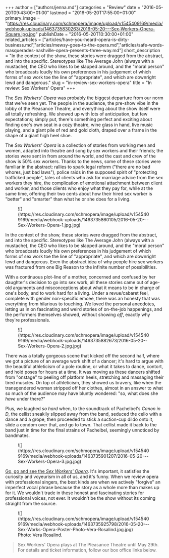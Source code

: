 +++
author = ["authors/jenna.md"]
categories = "Review"
date = "2016-05-20T09:43:00+01:00"
lastmod = "2016-05-20T17:55:00+01:00"
primary_image = "https://res.cloudinary.com/schmopera/image/upload/v1545409169/media/webhook-uploads/1463735830263/2016-05-20---Sex-Workers-Opera-Square.jpg.jpg"
publishDate = "2016-05-20T10:30:00+01:00"
related_articles = ["articles/have-you-heard-opera-is-dirty-business.md","articles/mewsy-goes-to-the-opera.md","articles/safe-words-masquerades-nashville-opera-presents-three-way.md"]
short_description = "In the context of the show, these stories were dragged from the abstract, and into the specific. Stereotypes like The Average John (always with a mustache), the CEO who likes to be slapped around, and the &quot;moral person&quot; who broadcasts loudly his own preferences in his judgement of which forms of sex work toe the line of &quot;appropriate&quot;, and which are downright lewd and dangerous."
slug = "in-review-sex-workers-opera"
title = "In review: Sex Workers&#039; Opera"
+++

The [*Sex Workers' Opera*](http://www.sexworkersopera.com/about/) was probably the biggest departure from our norm that we've seen yet. The people in the audience, the pre-show vibe in the lobby of the Pleasance Theatre, and everything about the show itself were all totally refreshing. We showed up with lots of anticipation, but few expectations; simply put, there's something perfect and exciting about finding one's own seat in a cozy theatre, wine glass in hand, live music playing, and a giant pile of red and gold cloth, draped over a frame in the shape of a giant high heel shoe.

The *Sex Workers' Opera* is a collection of stories from working men and women, adapted into theatre and song by sex workers and their friends; the stories were sent in from around the world, and the cast and crew of the show is 50% sex workers. Thanks to the news, some of these stories were familiar in the abstract: rallies to spark legal reform ("there are no bad whores, just bad laws"), police raids in the supposed spirit of "protecting trafficked people", tales of clients who ask for marriage advice from the sex workers they hire, the complication of emotional attachment between client and worker, and those clients who enjoy what they pay for, while at the same time, offering their two cents about how their hired sex worker is "better" and "smarter" than what he or she does for a living.

<figure data-type="image">
![](https://res.cloudinary.com/schmopera/image/upload/v1545409169/media/webhook-uploads/1463735860105/2016-05-20---Sex-Workers-Opera-1.jpg.jpg)
</figure>

In the context of the show, these stories were dragged from the abstract, and into the specific. Stereotypes like The Average John (always with a mustache), the CEO who likes to be slapped around, and the "moral person" who broadcasts loudly his own preferences in his judgement of which forms of sex work toe the line of "appropriate", and which are downright lewd and dangerous. Even the abstract idea of why people hire sex workers was fractured from one Big Reason to the infinite number of possibilities.

With a continuous plot-line of a mother, concerned and confused by her daughter's decision to go into sex work, all these stories came out of age-old arguments and misconceptions about what it means to be in charge of one's body, and to work hard for a living. Under a revue/cabaret feel, complete with gender non-specific emcee, there was an honesty that was everything from hilarious to touching. We loved the personal anecdotes, letting us in on fascinating and weird stories of on-the-job happenings, and the performers themselves showed, without showing *off*, exactly why they're professionals. 

<figure data-type="image">
![](https://res.cloudinary.com/schmopera/image/upload/v1545409169/media/webhook-uploads/1463735882673/2016-05-20--Sex-Workers-Opera-2.jpg.jpg)
</figure>

There was a totally gorgeous scene that kicked off the second half, where we got a picture of an average work shift of a dancer; it's hard to argue with the beautiful athleticism of a pole routine, or what it takes to dance, contort, and hold poses for hours at a time. It was moving as these dancers shifted from "onstage" to peeling off platform heels, stretching and massaging their tired muscles. On top of athleticism, they showed us bravery, like when the transgendered woman stripped off her clothes, almost in an answer to what so much of the audience may have bluntly wondered: "so, what does she *have* under there?"

Plus, we laughed *so hard* when, to the soundtrack of Pachelbel's *Canon in D*, the cellist sneakily slipped away from the band, seduced the cello with a dance and a grope, then proceeded to stick a suction-cup dildo onto it, slide a condom over that, and go to town. That cellist made it back to the band just in time for the final strains of Pachelbel, seemingly unnoticed by bandmates.

<figure data-type="image">
![](https://res.cloudinary.com/schmopera/image/upload/v1545409169/media/webhook-uploads/1463735901207/2016-05-20---Sex-Workers-Opera-3.jpg.jpg)
</figure>

[Go, go and see the *Sex Workers' Opera*](http://www.sexworkersopera.com/about/). It's important, it satisfies the curiosity and voyeurism in all of us, and it's funny. When we review opera with professional singers, the best kinds are when we actively "forgive" an imperfect vocal phrase because the story as a whole more than makes up for it. We wouldn't trade in these honest and fascinating stories for professional voices, not ever. It wouldn't be the show without its coming straight from the source.

<figure data-type="image">
![](https://res.cloudinary.com/schmopera/image/upload/v1545409169/media/webhook-uploads/1463735925798/2016-05-20---Sex-Works-Opera-Poster-Photo-Vera-Rosalind.jpg.jpg)
<figcaption>Photo: Vera Rosalind.</figcaption>
</figure>

>Sex Workers' Opera plays at The Pleasance Theatre until May 29th. For details and ticket information, follow our box office links below.
